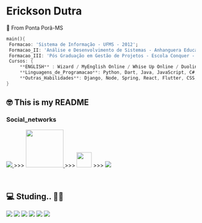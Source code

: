 # Erickson Dutra
 📍 From Ponta Porã-MS
 ``` dart
 main(){
  Formacao: 'Sistema de Informação - UFMS - 2012';
  Formacao_II: 'Análise e Desenvolvimento de Sistemas - Anhanguera Educacional - 2020/2021';
  Formacao_III: 'Pós Graduação em Gestão de Projetos - Escola Conquer - 2022';
  Cursos: {
      **ENGLISH** : Wizard / MyEnglish Online / Whise Up Online / Duolingo;
      **Linguagens_de_Programacao**: Python, Dart, Java, JavaScript, C#;
      **Outras_Habilidades**: Django, Node, Spring, React, Flutter, CSS, HTML, Power BI;
 } 
 ```
 
## 🤓 This is my README

 
 ### Social_networks 
 <div>
 <p>

  <a href="https://www.linkedin.com/in/erickson-dutra-b8673453/" target="_blank" title="LinkedIn">
    <img src="https://img.shields.io/badge/-LinkedIn-%230077B5?style=for-the-badge&logo=linkedin&logoColor=white" target="_blank">
  </a> >>>
  <a href="mailto:ericksond10@gmail.com" target="_blank" title="Email">
    <img src="https://logodownload.org/wp-content/uploads/2018/03/gmail-logo-1-1-2048x471.png" width="100px">
  </a> >>>
    <a href="https://twitter.com/ErickSon_Dut" target="_blank" title="Twitter">
    <img src="https://images.vexels.com/media/users/3/137419/isolated/preview/b1a3fab214230557053ed1c4bf17b46c-logotipo-do-iacute-cone-do-twitter-by-vexels.png" width="40px"></a> >>>
    <a href="https://www.instagram.com/ericksdutra/" target="_blank" title="Instagram">
    <img src="https://img.shields.io/badge/-Instagram-%23E4405F?style=for-the-badge&logo=instagram&logoColor=white" target="_blank">
  </a>
</p>
 </div>
<br>
<h2>   💻 Studing..  👨‍💻 </h2>
 <p> 
<img src="https://img.shields.io/static/v1?label=Focus01&message=Dart&color=green&style=plastic&logo=Dart/">
<img src="https://img.shields.io/static/v1?label=Focus02&message=Python&color=yellow&style=plastic&logo=Python"/>
<img src="https://img.shields.io/static/v1?label=Focus03&message=Java&color=purple&style=plastic&logo=java"/>
<img src="https://img.shields.io/static/v1?label=Focus04&message=Flutter&color=red&style=plastic&logo=flutter/">
<img src="https://img.shields.io/static/v1?label=Focus05&message=React&color=blue&style=plastic&logo=react"/>
<img src="https://img.shields.io/static/v1?label=*NOW*&message=Django&color=brown&style=plastic&logo=python"/>

 
